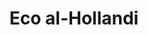 ---
title: 'Eco al-Hollandi'
description: 'Eco al-Hollandi is voornamelijk geïnteresseerd in de genealogie en historie van ideologieën. Daarnaast is hij gefascineerd door de Islamitische en oosterse wereld en bestudeert hij de relaties tussen het westen en het oosten.'
keyword: Diversiteits-respecteerder
pseudonym: true
image: avatar.webp
---